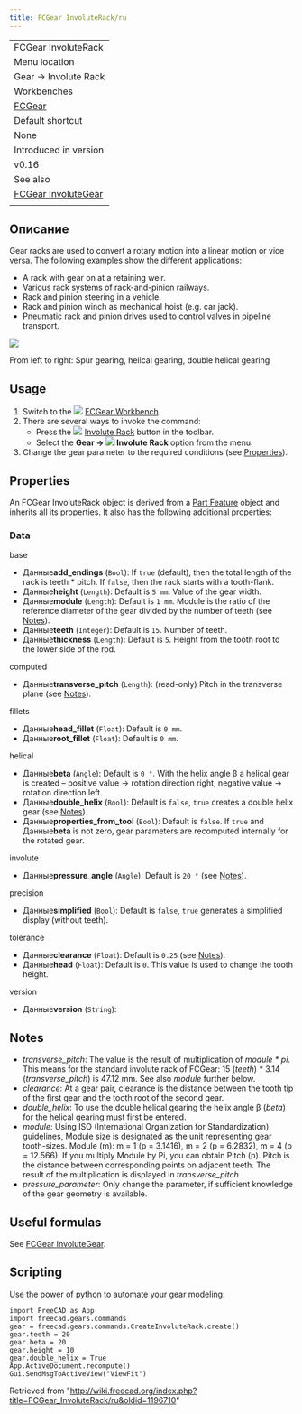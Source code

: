```yaml
---
title: FCGear InvoluteRack/ru
---
```

|  |
| --- |
| FCGear InvoluteRack |
| Menu location |
| Gear → Involute Rack |
| Workbenches |
| [FCGear](/FCGear_Workbench "FCGear Workbench") |
| Default shortcut |
| None |
| Introduced in version |
| v0.16 |
| See also |
| [FCGear InvoluteGear](/FCGear_InvoluteGear "FCGear InvoluteGear") |
|  |

## Описание

Gear racks are used to convert a rotary motion into a linear motion or vice versa. The following examples show the different applications:

* A rack with gear on at a retaining weir.
* Various rack systems of rack-and-pinion railways.
* Rack and pinion steering in a vehicle.
* Rack and pinion winch as mechanical hoist (e.g. car jack).
* Pneumatic rack and pinion drives used to control valves in pipeline transport.

![](/images/Involute-Rack_example.png)

From left to right: Spur gearing, helical gearing, double helical gearing

## Usage

1. Switch to the ![](/images/FCGear_workbench_icon.svg) [FCGear Workbench](/FCGear_Workbench "FCGear Workbench").
2. There are several ways to invoke the command:
   * Press the ![](/images/FCGear_InvoluteRack.svg) [Involute Rack](/FCGear_InvoluteRack "FCGear InvoluteRack") button in the toolbar.
   * Select the **Gear → ![](/images/FCGear_InvoluteRack.svg) Involute Rack** option from the menu.
3. Change the gear parameter to the required conditions (see [Properties](#Properties)).

## Properties

An FCGear InvoluteRack object is derived from a [Part Feature](/Part_Feature "Part Feature") object and inherits all its properties. It also has the following additional properties:

### Data

base

* Данные**add\_endings** (`Bool`): If `true` (default), then the total length of the rack is teeth \* pitch. If `false`, then the rack starts with a tooth-flank.
* Данные**height** (`Length`): Default is `5 mm`. Value of the gear width.
* Данные**module** (`Length`): Default is `1 mm`. Module is the ratio of the reference diameter of the gear divided by the number of teeth (see [Notes](#Notes)).
* Данные**teeth** (`Integer`): Default is `15`. Number of teeth.
* Данные**thickness** (`Length`): Default is `5`. Height from the tooth root to the lower side of the rod.

computed

* Данные**transverse\_pitch** (`Length`): (read-only) Pitch in the transverse plane (see [Notes](#Notes)).

fillets

* Данные**head\_fillet** (`Float`): Default is `0 mm`.
* Данные**root\_fillet** (`Float`): Default is `0 mm`.

helical

* Данные**beta** (`Angle`): Default is `0 °`. With the helix angle β a helical gear is created – positive value → rotation direction right, negative value → rotation direction left.
* Данные**double\_helix** (`Bool`): Default is `false`, `true` creates a double helix gear (see [Notes](#Notes)).
* Данные**properties\_from\_tool** (`Bool`): Default is `false`. If `true` and Данные**beta** is not zero, gear parameters are recomputed internally for the rotated gear.

involute

* Данные**pressure\_angle** (`Angle`): Default is `20 °` (see [Notes](#Notes)).

precision

* Данные**simplified** (`Bool`): Default is `false`, `true` generates a simplified display (without teeth).

tolerance

* Данные**clearance** (`Float`): Default is `0.25` (see [Notes](#Notes)).
* Данные**head** (`Float`): Default is `0`. This value is used to change the tooth height.

version

* Данные**version** (`String`):

## Notes

* *transverse\_pitch*: The value is the result of multiplication of *module \* pi*. This means for the standard involute rack of FCGear: 15 (*teeth*) \* 3.14 (*transverse\_pitch*) is 47.12 mm. See also *module* further below.
* *clearance*: At a gear pair, clearance is the distance between the tooth tip of the first gear and the tooth root of the second gear.
* *double\_helix*: To use the double helical gearing the helix angle β (*beta*) for the helical gearing must first be entered.
* *module*: Using ISO (International Organization for Standardization) guidelines, Module size is designated as the unit representing gear tooth-sizes. Module (m): m = 1 (p = 3.1416), m = 2 (p = 6.2832), m = 4 (p = 12.566). If you multiply Module by Pi, you can obtain Pitch (p). Pitch is the distance between corresponding points on adjacent teeth. The result of the multiplication is displayed in *transverse\_pitch*
* *pressure\_parameter*: Only change the parameter, if sufficient knowledge of the gear geometry is available.

## Useful formulas

See [FCGear InvoluteGear](/FCGear_InvoluteGear#Useful_formulas "FCGear InvoluteGear").

## Scripting

Use the power of python to automate your gear modeling:

```
import FreeCAD as App
import freecad.gears.commands
gear = freecad.gears.commands.CreateInvoluteRack.create()
gear.teeth = 20
gear.beta = 20
gear.height = 10
gear.double_helix = True
App.ActiveDocument.recompute()
Gui.SendMsgToActiveView("ViewFit")

```

Retrieved from "<http://wiki.freecad.org/index.php?title=FCGear_InvoluteRack/ru&oldid=1196710>"